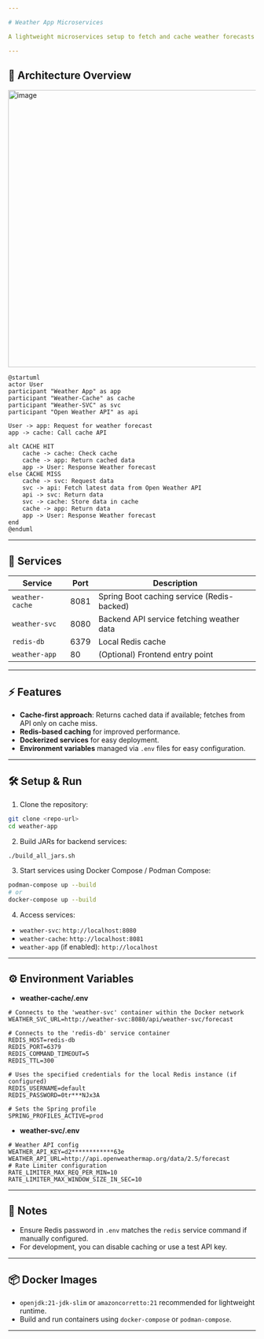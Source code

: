 ```yaml
---

# Weather App Microservices

A lightweight microservices setup to fetch and cache weather forecasts for cities, using **Spring Boot**, **Redis**, and **Open Weather API**.

---
```


## 🧩 Architecture Overview

<img width="895" height="563" alt="image" src="https://github.com/user-attachments/assets/acbf69d1-9f37-4df4-bc8f-95a3aa410104" />


```plantuml
@startuml
actor User
participant "Weather App" as app
participant "Weather-Cache" as cache
participant "Weather-SVC" as svc
participant "Open Weather API" as api

User -> app: Request for weather forecast
app -> cache: Call cache API

alt CACHE HIT
    cache -> cache: Check cache
    cache -> app: Return cached data
    app -> User: Response Weather forecast
else CACHE MISS
    cache -> svc: Request data
    svc -> api: Fetch latest data from Open Weather API
    api -> svc: Return data
    svc -> cache: Store data in cache
    cache -> app: Return data
    app -> User: Response Weather forecast
end
@enduml
```

---

## 🚀 Services

| Service         | Port | Description                                |
| --------------- | ---- | ------------------------------------------ |
| `weather-cache` | 8081 | Spring Boot caching service (Redis-backed) |
| `weather-svc`   | 8080 | Backend API service fetching weather data  |
| `redis-db`      | 6379 | Local Redis cache                          |
| `weather-app`   | 80   | (Optional) Frontend entry point            |

---

## ⚡ Features

* **Cache-first approach**: Returns cached data if available; fetches from API only on cache miss.
* **Redis-based caching** for improved performance.
* **Dockerized services** for easy deployment.
* **Environment variables** managed via `.env` files for easy configuration.

---

## 🛠️ Setup & Run

1. Clone the repository:

```bash
git clone <repo-url>
cd weather-app
```

2. Build JARs for backend services:

```bash
./build_all_jars.sh
```

3. Start services using Docker Compose / Podman Compose:

```bash
podman-compose up --build
# or
docker-compose up --build
```

4. Access services:

* `weather-svc`: `http://localhost:8080`
* `weather-cache`: `http://localhost:8081`
* `weather-app` (if enabled): `http://localhost`

---

## ⚙️ Environment Variables

* **weather-cache/.env**

```text
# Connects to the 'weather-svc' container within the Docker network
WEATHER_SVC_URL=http://weather-svc:8080/api/weather-svc/forecast

# Connects to the 'redis-db' service container
REDIS_HOST=redis-db
REDIS_PORT=6379
REDIS_COMMAND_TIMEOUT=5
REDIS_TTL=300

# Uses the specified credentials for the local Redis instance (if configured)
REDIS_USERNAME=default
REDIS_PASSWORD=0tr***NJx3A

# Sets the Spring profile
SPRING_PROFILES_ACTIVE=prod
```

* **weather-svc/.env**

```text
# Weather API config
WEATHER_API_KEY=d2************63e
WEATHER_API_URL=http://api.openweathermap.org/data/2.5/forecast
# Rate Limiter configuration
RATE_LIMITER_MAX_REQ_PER_MIN=10
RATE_LIMITER_MAX_WINDOW_SIZE_IN_SEC=10

```

---

## 🧪 Notes

* Ensure Redis password in `.env` matches the `redis` service command if manually configured.
* For development, you can disable caching or use a test API key.

---

## 📦 Docker Images

* `openjdk:21-jdk-slim` or `amazoncorretto:21` recommended for lightweight runtime.
* Build and run containers using `docker-compose` or `podman-compose`.

---
